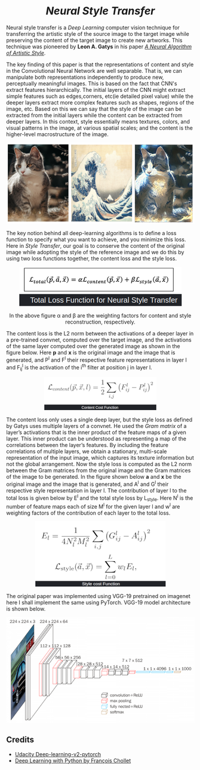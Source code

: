 # <div align='center'><i>Neural Style Transfer</i></div>


<div align='left'>Neural style transfer is a <i>Deep Learning</i> computer vision technique for transferring the artistic style of the source image to the target image while preserving the content of the target image to create new artworks. This technique was pioneered by <b>Leon A. Gatys</b> in his paper <a href="https://arxiv.org/abs/1508.06576"><i>A Neural Algorithm of Artistic Style</i></a>.<br></div>
<p></p>
<div align='left'>      The key finding of this paper is that the representations of content and style in the Convolutional Neural Network are well separable. That is, we can manipulate both representations independently to produce new, perceptually meaningful images. This is based on the fact that CNN's extract features hierarchically. The initial layers of the CNN might extract simple features such as edges,corners, etc(ie detailed pixel value) while the deeper layers extract more complex features such as shapes, regions of the image, etc. Based on this we can say that the style of the image can be extracted from the initial layers while the content can be extracted from deeper layers. In this context, style essentially means textures, colors, and visual patterns in the image, at various spatial scales; and the content is the higher-level macrostructure of the image.</div>

<p align='center'><img src=./images/test.png></p>
<p></p>
The key notion behind all deep-learning algorithms is to define a loss function to specify what you want to achieve, and you minimize this loss. Here in <i>Style Transfer</i>, our goal is to conserve the content of the original image while adopting the style of the reference image and we do this by using two loss functions together, the content loss and the style loss.


<p align='center'><img src=./images/TLoss.png></p>
<div align='center'>In the above figure α and β are the weighting factors for content and style reconstruction, respectively.</div> 

<p></p>
The content loss is the L2 norm between the activations of a deeper layer in a pre-trained convnet, computed over the target image, and the activations of the same layer computed over the generated image as shown in the figure below. Here <b>p</b> and <b>x</b> is the original image and the image that is generated, and P<sup>l</sup> and F<sup>l</sup> their respective feature representations in layer l and F<sub>ij</sub><sup>l</sup> is the activation of the i<sup>th</sup> filter at position j in layer l.

<p align='center'><img src=./images/closs.png></p>
<p></p>

The content loss only uses a single deep layer, but the style loss as defined by Gatys uses multiple layers of a convnet. He used the <i>Gram matrix</i> of a layer’s activations that is the inner product of the feature maps of a given layer. This inner product can be understood as representing a map of the correlations between the layer’s features. By including the feature correlations of multiple layers, we obtain a stationary, multi-scale representation of the input image, which captures its texture information but not the global arrangement. Now the style loss is computed as the L2 norm between the Gram matrices from the original image and the Gram matrices of the image to be generated. In the figure shown below <b>a</b>  and <b>x</b>  be the original image and the image that is generated, and A<sup>l</sup> and G<sup>l</sup> their respective style representation in layer l. The contribution of layer l to the total loss is given below by E<sup>l</sup> and the total style loss by L<sub>style</sub>. Here N<sup>l</sup> is the number of feature maps each of size M<sup>l</sup> for the given layer l and w<sup>l</sup> are weighting factors of the contribution of each layer to the total loss.

<p align='center'><img src=./images/sloss1.png></p>

The original paper was implemented using VGG-19 pretrained on imagenet here I shall implement the same using PyTorch. VGG-19 model architecture is shown below.

<p align='center'><img src=./images/VGG-19.png></p>


## Credits
- <a href="https://github.com/udacity/deep-learning-v2-pytorch">Udacity
Deep-learning-v2-pytorch</a>
- <a href="https://www.amazon.in/Deep-Learning-Python-Francois-Chollet/dp/1617294438">Deep Learning with Python by François Chollet</a>
